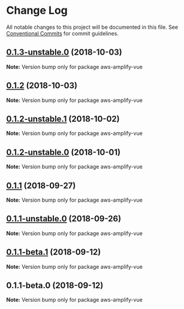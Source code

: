# Change Log

All notable changes to this project will be documented in this file.
See [Conventional Commits](https://conventionalcommits.org) for commit guidelines.

<a name="0.1.3-unstable.0"></a>
## [0.1.3-unstable.0](https://github.com/aws-amplify/amplify-js/compare/aws-amplify-vue@0.1.2-unstable.1...aws-amplify-vue@0.1.3-unstable.0) (2018-10-03)




**Note:** Version bump only for package aws-amplify-vue

<a name="0.1.2"></a>
## [0.1.2](https://github.com/powerful23/aws-amplify/compare/aws-amplify-vue@0.1.2-unstable.1...aws-amplify-vue@0.1.2) (2018-10-03)




**Note:** Version bump only for package aws-amplify-vue

<a name="0.1.2-unstable.1"></a>
## [0.1.2-unstable.1](https://github.com/aws-amplify/amplify-js/compare/aws-amplify-vue@0.1.2-unstable.0...aws-amplify-vue@0.1.2-unstable.1) (2018-10-02)




**Note:** Version bump only for package aws-amplify-vue

<a name="0.1.2-unstable.0"></a>
## [0.1.2-unstable.0](https://github.com/aws-amplify/amplify-js/compare/aws-amplify-vue@0.1.1...aws-amplify-vue@0.1.2-unstable.0) (2018-10-01)




**Note:** Version bump only for package aws-amplify-vue

<a name="0.1.1"></a>
## [0.1.1](https://github.com/aws-amplify/amplify-js/compare/aws-amplify-vue@0.1.1-unstable.0...aws-amplify-vue@0.1.1) (2018-09-27)




**Note:** Version bump only for package aws-amplify-vue

<a name="0.1.1-unstable.0"></a>
## [0.1.1-unstable.0](https://github.com/aws-amplify/amplify-js/compare/aws-amplify-vue@0.1.1-beta.1...aws-amplify-vue@0.1.1-unstable.0) (2018-09-26)




**Note:** Version bump only for package aws-amplify-vue

<a name="0.1.1-beta.1"></a>
## [0.1.1-beta.1](https://github.com/aws-amplify/amplify-js/compare/aws-amplify-vue@0.1.1-beta.0...aws-amplify-vue@0.1.1-beta.1) (2018-09-12)




**Note:** Version bump only for package aws-amplify-vue

<a name="0.1.1-beta.0"></a>
## 0.1.1-beta.0 (2018-09-12)




**Note:** Version bump only for package aws-amplify-vue
